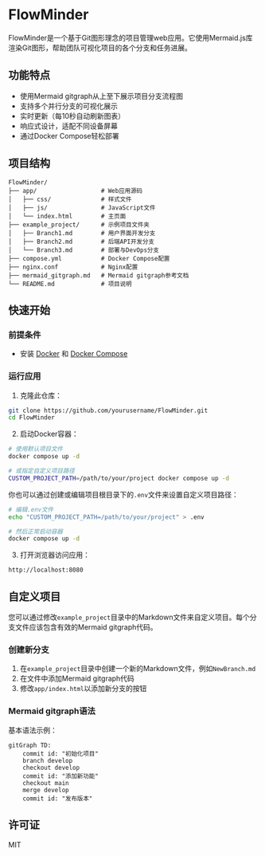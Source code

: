 # FlowMinder

FlowMinder是一个基于Git图形理念的项目管理web应用。它使用Mermaid.js库渲染Git图形，帮助团队可视化项目的各个分支和任务进展。

## 功能特点

- 使用Mermaid gitgraph从上至下展示项目分支流程图
- 支持多个并行分支的可视化展示
- 实时更新（每10秒自动刷新图表）
- 响应式设计，适配不同设备屏幕
- 通过Docker Compose轻松部署

## 项目结构

```
FlowMinder/
├── app/                  # Web应用源码
│   ├── css/              # 样式文件
│   ├── js/               # JavaScript文件
│   └── index.html        # 主页面
├── example_project/      # 示例项目文件夹
│   ├── Branch1.md        # 用户界面开发分支
│   ├── Branch2.md        # 后端API开发分支
│   └── Branch3.md        # 部署与DevOps分支
├── compose.yml           # Docker Compose配置
├── nginx.conf            # Nginx配置
├── mermaid_gitgraph.md   # Mermaid gitgraph参考文档
└── README.md             # 项目说明
```

## 快速开始

### 前提条件

- 安装 [Docker](https://www.docker.com/get-started) 和 [Docker Compose](https://docs.docker.com/compose/install/)

### 运行应用

1. 克隆此仓库：

```bash
git clone https://github.com/yourusername/FlowMinder.git
cd FlowMinder
```

2. 启动Docker容器：

```bash
# 使用默认项目文件
docker compose up -d

# 或指定自定义项目路径
CUSTOM_PROJECT_PATH=/path/to/your/project docker compose up -d
```

你也可以通过创建或编辑项目根目录下的`.env`文件来设置自定义项目路径：

```bash
# 编辑.env文件
echo "CUSTOM_PROJECT_PATH=/path/to/your/project" > .env

# 然后正常启动容器
docker compose up -d
```

3. 打开浏览器访问应用：

```
http://localhost:8080
```

## 自定义项目

您可以通过修改`example_project`目录中的Markdown文件来自定义项目。每个分支文件应该包含有效的Mermaid gitgraph代码。

### 创建新分支

1. 在`example_project`目录中创建一个新的Markdown文件，例如`NewBranch.md`
2. 在文件中添加Mermaid gitgraph代码
3. 修改`app/index.html`以添加新分支的按钮

### Mermaid gitgraph语法

基本语法示例：

```mermaid
gitGraph TD:
    commit id: "初始化项目"
    branch develop
    checkout develop
    commit id: "添加新功能"
    checkout main
    merge develop
    commit id: "发布版本"
```

## 许可证

MIT 
